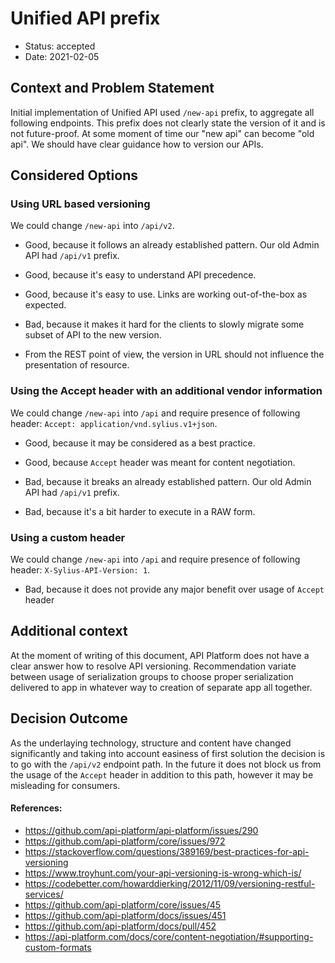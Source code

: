 # Unified API prefix

* Status: accepted
* Date: 2021-02-05

## Context and Problem Statement

Initial implementation of Unified API used `/new-api` prefix, to aggregate all following endpoints. This prefix does not 
clearly state the version of it and is not future-proof. At some moment of time our "new api" can become "old api". We should 
have clear guidance how to version our APIs.

## Considered Options

### Using URL based versioning

We could change `/new-api` into `/api/v2`.

* Good, because it follows an already established pattern. Our old Admin API had `/api/v1` prefix.
* Good, because it's easy to understand API precedence.
* Good, because it's easy to use. Links are working out-of-the-box as expected.

* Bad, because it makes it hard for the clients to slowly migrate some subset of API to the new version.
* From the REST point of view, the version in URL should not influence the presentation of resource.

### Using the Accept header with an additional vendor information 

We could change `/new-api` into `/api` and require presence of following header: `Accept: application/vnd.sylius.v1+json`.

* Good, because it may be considered as a best practice.
* Good, because `Accept` header was meant for content negotiation.

* Bad, because it breaks an already established pattern. Our old Admin API had `/api/v1` prefix. 
* Bad, because it's a bit harder to execute in a RAW form.

### Using a custom header 

We could change `/new-api` into `/api` and require presence of following header: `X-Sylius-API-Version: 1`.

* Bad, because it does not provide any major benefit over usage of `Accept` header

## Additional context

At the moment of writing of this document, API Platform does not have a clear answer how to resolve API versioning. Recommendation
variate between usage of serialization groups to choose proper serialization delivered to app in whatever way to creation
of separate app all together.

## Decision Outcome

As the underlaying technology, structure and content have changed significantly and taking into account easiness of first solution
the decision is to go with the `/api/v2` endpoint path. In the future it does not block us from the usage of the `Accept`
header in addition to this path, however it may be misleading for consumers. 

#### References:

- https://github.com/api-platform/api-platform/issues/290
- https://github.com/api-platform/core/issues/972
- https://stackoverflow.com/questions/389169/best-practices-for-api-versioning
- https://www.troyhunt.com/your-api-versioning-is-wrong-which-is/
- https://codebetter.com/howarddierking/2012/11/09/versioning-restful-services/
- https://github.com/api-platform/core/issues/45
- https://github.com/api-platform/docs/issues/451
- https://github.com/api-platform/docs/pull/452
- https://api-platform.com/docs/core/content-negotiation/#supporting-custom-formats
